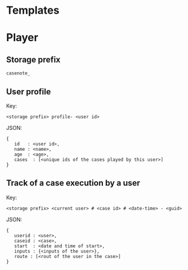 # Templates

# Player

## Storage prefix
```
casenote_
```

## User profile
Key:
```
<storage prefix> profile- <user id>
```
JSON:
```
{
   id   : <user id>,
   name : <name>,
   age  : <age>,
   cases  : [<unique ids of the cases played by this user>]
}
```

## Track of a case execution by a user
Key:
```
<storage prefix> <current user> # <case id> # <date-time> - <guid>
```
JSON:
```
{
   userid : <user>,
   caseid : <case>,
   start  : <date and time of start>,
   inputs : {<inputs of the user>},
   route : [<rout of the user in the case>]
}
```